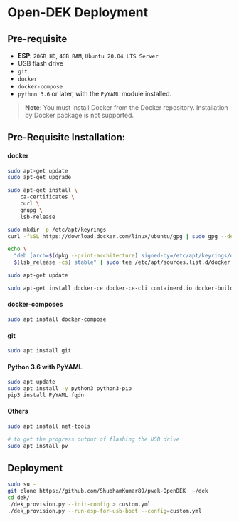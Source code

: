 # Open-DEK Deployment

## Pre-requisite

 - **ESP**: `20GB HD`, `4GB RAM`, `Ubuntu 20.04 LTS Server`
 - USB flash drive
 - `git`
 - `docker`
 - `docker-compose`
 - `python 3.6` or later, with the `PyYAML` module installed.

> **Note**:
> You must install Docker from the Docker repository. Installation by Docker package is not supported.

## Pre-Requisite Installation:

#### docker

```bash
sudo apt-get update
sudo apt-get upgrade

sudo apt-get install \
    ca-certificates \
    curl \
    gnupg \
    lsb-release

sudo mkdir -p /etc/apt/keyrings
curl -fsSL https://download.docker.com/linux/ubuntu/gpg | sudo gpg --dearmor -o /etc/apt/keyrings/docker.gpg

echo \
  "deb [arch=$(dpkg --print-architecture) signed-by=/etc/apt/keyrings/docker.gpg] https://download.docker.com/linux/ubuntu \
  $(lsb_release -cs) stable" | sudo tee /etc/apt/sources.list.d/docker.list > /dev/null

sudo apt-get update

sudo apt-get install docker-ce docker-ce-cli containerd.io docker-buildx-plugin docker-compose-plugin
```

#### docker-composes

```bash
sudo apt install docker-compose
```

#### git

```bash
sudo apt install git
```

#### Python 3.6 with PyYAML

```bash
sudo apt update
sudo apt install -y python3 python3-pip
pip3 install PyYAML fqdn
```

#### Others

```bash
sudo apt install net-tools

# to get the progress output of flashing the USB drive
sudo apt install pv 
```

## Deployment

```bash
sudo su -
git clone https://github.com/ShubhamKumar89/pwek-OpenDEK  ~/dek
cd dek/
./dek_provision.py --init-config > custom.yml
./dek_provision.py --run-esp-for-usb-boot --config=custom.yml
```
